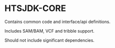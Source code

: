 # HTSJDK-CORE

Contains common code and interface/api definitions.

Includes SAM/BAM, VCF and tribble support.

Should not include significant dependencies.